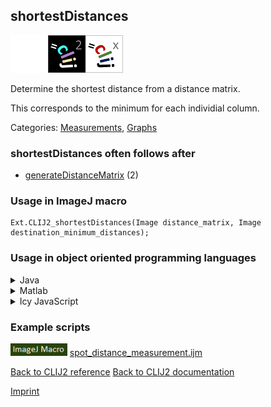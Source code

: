 ## shortestDistances
<img src="images/mini_empty_logo.png"/><img src="images/mini_clij2_logo.png"/><img src="images/mini_clijx_logo.png"/>

Determine the shortest distance from a distance matrix. 

This corresponds to the minimum for each individial column.

Categories: [Measurements](https://clij.github.io/clij2-docs/reference__measurement), [Graphs](https://clij.github.io/clij2-docs/reference__graph)

### shortestDistances often follows after
* <a href="reference_generateDistanceMatrix">generateDistanceMatrix</a> (2)


### Usage in ImageJ macro
```
Ext.CLIJ2_shortestDistances(Image distance_matrix, Image destination_minimum_distances);
```


### Usage in object oriented programming languages



<details>

<summary>
Java
</summary>
<pre class="highlight">// init CLIJ and GPU
import net.haesleinhuepf.clij2.CLIJ2;
import net.haesleinhuepf.clij.clearcl.ClearCLBuffer;
CLIJ2 clij2 = CLIJ2.getInstance();

// get input parameters
ClearCLBuffer distance_matrix = clij2.push(distance_matrixImagePlus);
destination_minimum_distances = clij2.create(distance_matrix);
</pre>

<pre class="highlight">
// Execute operation on GPU
clij2.shortestDistances(distance_matrix, destination_minimum_distances);
</pre>

<pre class="highlight">
// show result
destination_minimum_distancesImagePlus = clij2.pull(destination_minimum_distances);
destination_minimum_distancesImagePlus.show();

// cleanup memory on GPU
clij2.release(distance_matrix);
clij2.release(destination_minimum_distances);
</pre>

</details>



<details>

<summary>
Matlab
</summary>
<pre class="highlight">% init CLIJ and GPU
clij2 = init_clatlab();

% get input parameters
distance_matrix = clij2.pushMat(distance_matrix_matrix);
destination_minimum_distances = clij2.create(distance_matrix);
</pre>

<pre class="highlight">
% Execute operation on GPU
clij2.shortestDistances(distance_matrix, destination_minimum_distances);
</pre>

<pre class="highlight">
% show result
destination_minimum_distances = clij2.pullMat(destination_minimum_distances)

% cleanup memory on GPU
clij2.release(distance_matrix);
clij2.release(destination_minimum_distances);
</pre>

</details>



<details>

<summary>
Icy JavaScript
</summary>
<pre class="highlight">// init CLIJ and GPU
importClass(net.haesleinhuepf.clicy.CLICY);
importClass(Packages.icy.main.Icy);

clij2 = CLICY.getInstance();

// get input parameters
distance_matrix_sequence = getSequence();
distance_matrix = clij2.pushSequence(distance_matrix_sequence);
destination_minimum_distances = clij2.create(distance_matrix);
</pre>

<pre class="highlight">
// Execute operation on GPU
clij2.shortestDistances(distance_matrix, destination_minimum_distances);
</pre>

<pre class="highlight">
// show result
destination_minimum_distances_sequence = clij2.pullSequence(destination_minimum_distances)
Icy.addSequence(destination_minimum_distances_sequence);
// cleanup memory on GPU
clij2.release(distance_matrix);
clij2.release(destination_minimum_distances);
</pre>

</details>





### Example scripts
<a href="https://github.com/clij/clij2-docs/blob/master/src/main/macro/spot_distance_measurement.ijm"><img src="images/language_macro.png" height="20"/></a> [spot_distance_measurement.ijm](https://github.com/clij/clij2-docs/blob/master/src/main/macro/spot_distance_measurement.ijm)  


[Back to CLIJ2 reference](https://clij.github.io/clij2-docs/reference)
[Back to CLIJ2 documentation](https://clij.github.io/clij2-docs)

[Imprint](https://clij.github.io/imprint)
